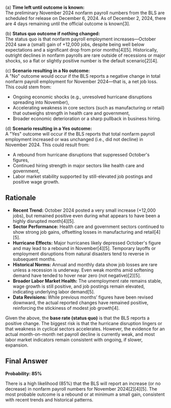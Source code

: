 (a) **Time left until outcome is known:**  
The preliminary November 2024 nonfarm payroll numbers from the BLS are scheduled for release on December 6, 2024. As of December 2, 2024, there are 4 days remaining until the official outcome is known[3].

(b) **Status quo outcome if nothing changed:**  
The status quo is that nonfarm payroll employment increases—October 2024 saw a (small) gain of +12,000 jobs, despite being well below expectations and a significant drop from prior months[4][5]. Historically, outright declines in nonfarm payrolls are rare outside of recessions or major shocks, so a flat or slightly positive number is the default scenario[2][4].

(c) **Scenario resulting in a No outcome:**  
A "No" outcome would occur if the BLS reports a negative change in total nonfarm payroll employment for November 2024—that is, a net job loss. This could stem from:
- Ongoing economic shocks (e.g., unresolved hurricane disruptions spreading into November),
- Accelerating weakness in core sectors (such as manufacturing or retail) that outweighs strength in health care and government,
- Broader economic deterioration or a sharp pullback in business hiring.

(d) **Scenario resulting in a Yes outcome:**  
A "Yes" outcome will occur if the BLS reports that total nonfarm payroll employment increased or was unchanged (i.e., did not decline) in November 2024. This could result from:
- A rebound from hurricane disruptions that suppressed October's figures,
- Continued hiring strength in major sectors like health care and government,
- Labor market stability supported by still-elevated job postings and positive wage growth.

## Rationale

- **Recent Trend:** October 2024 posted a very small increase (+12,000 jobs), but remained positive even during what appears to have been a highly disrupted month[4][5]. 
- **Sector Performance:** Health care and government sectors continued to show strong job gains, offsetting losses in manufacturing and retail[4][5].
- **Hurricane Effects:** Major hurricanes likely depressed October's figure and may lead to a rebound in November[4][5]. Temporary layoffs or employment disruptions from natural disasters tend to reverse in subsequent months.
- **Historical Norms:** Annual and monthly data show job losses are rare unless a recession is underway. Even weak months amid softening demand have tended to hover near zero (not negative)[2][5].
- **Broader Labor Market Health:** The unemployment rate remains stable, wage growth is still positive, and job postings remain elevated, indicating underlying labor demand[5].
- **Data Revisions:** While previous months’ figures have been revised downward, the actual reported changes have remained positive, reinforcing the stickiness of modest job growth[4].

Given the above, the **base rate (status quo)** is that the BLS reports a positive change. The biggest risk is that the hurricane disruption lingers or that weakness in cyclical sectors accelerates. However, the evidence for an actual month-on-month net payroll decline is currently weak, and most labor market indicators remain consistent with ongoing, if slower, expansion.

## Final Answer

**Probability: 85%**

There is a high likelihood (85%) that the BLS will report an increase (or no decrease) in nonfarm payroll numbers for November 2024[2][4][5]. The most probable outcome is a rebound or at minimum a small gain, consistent with recent trends and historical patterns.